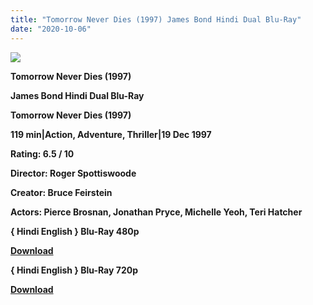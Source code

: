 ```yaml
---
title: "Tomorrow Never Dies (1997) James Bond Hindi Dual Blu-Ray"
date: "2020-10-06"
---
```


[**![](https://1.bp.blogspot.com/-hs06S89oAd8/XtvHrW9XgYI/AAAAAAAACoA/A7Z3mitAlpYOiC_kzpUGmosrKmiEg_sNACLcBGAsYHQ/s1600/tomorrow_never_dies007.jpg)**](https://1.bp.blogspot.com/-hs06S89oAd8/XtvHrW9XgYI/AAAAAAAACoA/A7Z3mitAlpYOiC_kzpUGmosrKmiEg_sNACLcBGAsYHQ/s1600/tomorrow_never_dies007.jpg)

**Tomorrow Never Dies (1997)**

**James Bond Hindi Dual Blu-Ray**

**Tomorrow Never Dies (1997)**

**119 min|Action, Adventure, Thriller|19 Dec 1997**

**Rating: 6.5 / 10** 

**Director: Roger Spottiswoode**

**Creator: Bruce Feirstein**

**Actors: Pierce Brosnan, Jonathan Pryce, Michelle Yeoh, Teri Hatcher**

**{ Hindi English } Blu-Ray 480p**

[**Download**](https://healthtipschk.co/7821/)

**{ Hindi English } Blu-Ray 720p**

[**Download**](https://healthtipschk.co/7823/)
